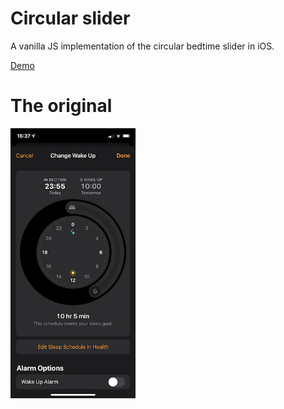 # Circular slider

A vanilla JS implementation of the circular bedtime slider in iOS.

[Demo](https://tender-kare-4ec78e.netlify.app/)


# The original

<img src="./images/ios-original.jpeg?raw=true" width="200">